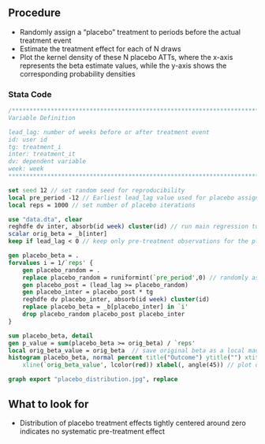 ## Procedure
* Randomly assign a “placebo” treatment to periods before the actual treatment event
* Estimate the treatment effect for each of N draws
* Plot the kernel density of these N placebo ATTs, where the x-axis represents the beta estimate values, while the y-axis shows the corresponding probability densities

### Stata Code
```stata
/******************************************************************************
Variable Definition

lead_lag: number of weeks before or after treatment event 
id: user id
tg: treatment_i
inter: treatment_it 
dv: dependent variable
week: week
******************************************************************************/

set seed 12 // set random seed for reproducibility
local pre_period -12 // Earliest lead_lag value used for placebo assignment
local reps = 1000 // set number of placebo iterations

use "data.dta", clear
reghdfe dv inter, absorb(id week) cluster(id) // run main regression to estimate actual ATE
scalar orig_beta = _b[inter]
keep if lead_lag < 0 // keep only pre-treatment observations for the placebo test

gen placebo_beta = .
forvalues i = 1/`reps' {
	gen placebo_random = .
	replace placebo_random = runiformint(`pre_period',0) // randomly assign a "placebo" treatment event
    gen placebo_post = (lead_lag >= placebo_random)
    gen placebo_inter = placebo_post * tg
    reghdfe dv placebo_inter, absorb(id week) cluster(id)
    replace placebo_beta = _b[placebo_inter] in `i'
    drop placebo_random placebo_post placebo_inter
}

sum placebo_beta, detail
gen p_value = sum(placebo_beta >= orig_beta) / `reps'
local orig_beta_value = orig_beta  // save original beta as a local macro for plotting
histogram placebo_beta, normal percent title("Outcome") ytitle("") xtitle("Placebo Beta") ///
    xline(`orig_beta_value', lcolor(red)) xlabel(, angle(45)) // plot distribution of placebo estimates

graph export "placebo_distribution.jpg", replace
```

## What to look for
* Distribution of placebo treatment effects tightly centered around zero indicates no systematic pre-treatment effect

